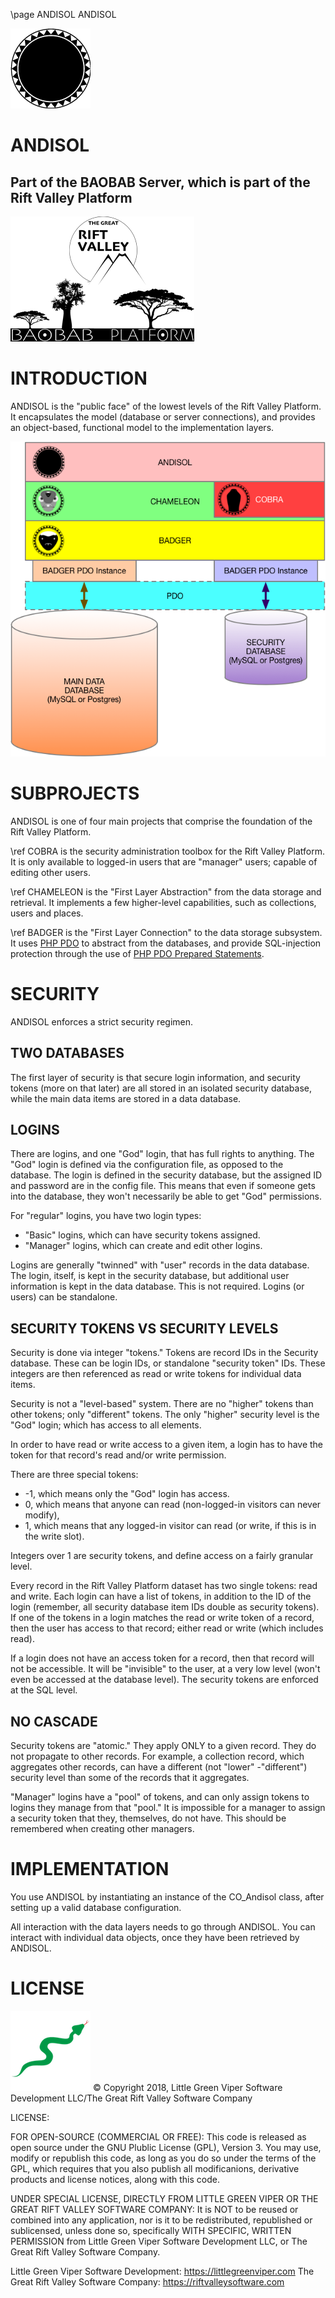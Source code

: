 \page ANDISOL ANDISOL

![ANDISOL](images/ANDISOL.png)

ANDISOL
=======

Part of the BAOBAB Server, which is part of the Rift Valley Platform
--------------------------------------------------------------------
![BAOBAB Server and The Rift Valley Platform](images/BothLogos.png)

INTRODUCTION
============
ANDISOL is the "public face" of the lowest levels of the Rift Valley Platform. It encapsulates the model (database or server connections), and provides an object-based, functional model to the implementation layers.

![ANDISOL Diagram](images/ANDISOLLayers.png)

SUBPROJECTS
===========
ANDISOL is one of four main projects that comprise the foundation of the Rift Valley Platform.

\ref COBRA is the security administration toolbox for the Rift Valley Platform. It is only available to logged-in users that are "manager" users; capable of editing other users.

\ref CHAMELEON is the "First Layer Abstraction" from the data storage and retrieval. It implements a few higher-level capabilities, such as collections, users and places.

\ref BADGER is the "First Layer Connection" to the data storage subsystem. It uses [PHP PDO](http://php.net/manual/en/book.pdo.php) to abstract from the databases, and provide SQL-injection protection through the use of [PHP PDO Prepared Statements](http://php.net/manual/en/pdo.prepared-statements.php).

SECURITY
========

ANDISOL enforces a strict security regimen.

TWO DATABASES
-------------

The first layer of security is that secure login information, and security tokens (more on that later) are all stored in an isolated security database, while the main data items are stored in a data database.

LOGINS
------

There are logins, and one "God" login, that has full rights to anything. The "God" login is defined via the configuration file, as opposed to the database. The login is defined in the security database, but the assigned ID and password are in the config file. This means that even if someone gets into the database, they won't necessarily be able to get "God" permissions.

For "regular" logins, you have two login types:

- "Basic" logins, which can have security tokens assigned.
- "Manager" logins, which can create and edit other logins.

Logins are generally "twinned" with "user" records in the data database. The login, itself, is kept in the security database, but additional user information is kept in the data database. This is not required. Logins (or users) can be standalone.

SECURITY TOKENS VS SECURITY LEVELS
----------------------------------

Security is done via integer "tokens." Tokens are record IDs in the Security database. These can be login IDs, or standalone "security token" IDs. These integers are then referenced as read or write tokens for individual data items.

Security is not a "level-based" system. There are no "higher" tokens than other tokens; only "different" tokens. The only "higher" security level is the "God" login; which has access to all elements.

In order to have read or write access to a given item, a login has to have the token for that record's read and/or write permission.

There are three special tokens:

- -1, which means only the "God" login has access.
- 0, which means that anyone can read (non-logged-in visitors can never modify),
- 1, which means that any logged-in visitor can read (or write, if this is in the write slot).

Integers over 1 are security tokens, and define access on a fairly granular level.

Every record in the Rift Valley Platform dataset has two single tokens: read and write. Each login can have a list of tokens, in addition to the ID of the login (remember, all security database item IDs double as security tokens). If one of the tokens in a login matches the read or write token of a record, then the user has access to that record; either read or write (which includes read).

If a login does not have an access token for a record, then that record will not be accessible. It will be "invisible" to the user, at a very low level (won't even be accessed at the database level). The security tokens are enforced at the SQL level.

NO CASCADE
----------

Security tokens are "atomic." They apply ONLY to a given record. They do not propagate to other records. For example, a collection record, which aggregates other records, can have a different (not "lower" -"different") security level than some of the records that it aggregates.

"Manager" logins have a "pool" of tokens, and can only assign tokens to logins they manage from that "pool." It is impossible for a manager to assign a security token that they, themselves, do not have. This should be remembered when creating other managers.

IMPLEMENTATION
==============

You use ANDISOL by instantiating an instance of the CO_Andisol class, after setting up a valid database configuration.

All interaction with the data layers needs to go through ANDISOL. You can interact with individual data objects, once they have been retrieved by ANDISOL.

LICENSE
=======

![Little Green Viper Software Development LLC](images/viper.png)
© Copyright 2018, Little Green Viper Software Development LLC/The Great Rift Valley Software Company

LICENSE:

FOR OPEN-SOURCE (COMMERCIAL OR FREE):
This code is released as open source under the GNU Plublic License (GPL), Version 3.
You may use, modify or republish this code, as long as you do so under the terms of the GPL, which requires that you also
publish all modificanions, derivative products and license notices, along with this code.

UNDER SPECIAL LICENSE, DIRECTLY FROM LITTLE GREEN VIPER OR THE GREAT RIFT VALLEY SOFTWARE COMPANY:
It is NOT to be reused or combined into any application, nor is it to be redistributed, republished or sublicensed,
unless done so, specifically WITH SPECIFIC, WRITTEN PERMISSION from Little Green Viper Software Development LLC,
or The Great Rift Valley Software Company.

Little Green Viper Software Development: https://littlegreenviper.com
The Great Rift Valley Software Company: https://riftvalleysoftware.com
